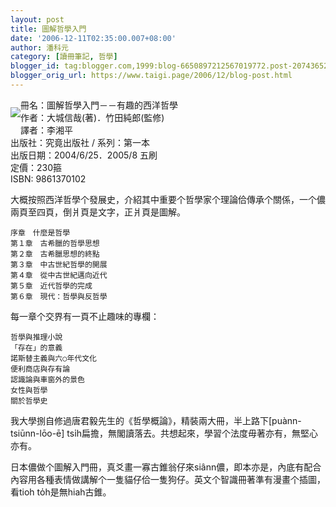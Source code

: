 ```yaml
---
layout: post
title: 圖解哲學入門
date: '2006-12-11T02:35:00.007+08:00'
author: 潘科元
category: [讀冊筆記, 哲學]
blogger_id: tag:blogger.com,1999:blog-6650897212567019772.post-2074365217571141128
blogger_orig_url: https://www.taigi.page/2006/12/blog-post.html
---
```


<div class="separator" style="clear: both;">

<a
href="https://blogger.googleusercontent.com/img/b/R29vZ2xl/AVvXsEhgS7nTw5XlzJzWXT6A4L7sKhoiyrpTQG8zTMo6PMw2uueHh7ajU_KKU7qivCNmoLf6152E-L4COQ4beGREjhHb1dMy6G7YAZytmaHbUwGsmhD-yuJx3aAY2rsZkSpSsWfSCBdERK47swjo_R5j5r7IUL_z3PJuhmapUCbVsxxgwr5fe8RsA7QuMMR9/s1600/%E5%9C%96%E8%A7%A3%E5%93%B2%E5%AD%B8%E5%85%A5%E9%96%80.jpg"
style="display: block; padding: 1em 0; text-align: center; clear: left; float: left;"><img
src="https://blogger.googleusercontent.com/img/b/R29vZ2xl/AVvXsEhgS7nTw5XlzJzWXT6A4L7sKhoiyrpTQG8zTMo6PMw2uueHh7ajU_KKU7qivCNmoLf6152E-L4COQ4beGREjhHb1dMy6G7YAZytmaHbUwGsmhD-yuJx3aAY2rsZkSpSsWfSCBdERK47swjo_R5j5r7IUL_z3PJuhmapUCbVsxxgwr5fe8RsA7QuMMR9/s1600/%E5%9C%96%E8%A7%A3%E5%93%B2%E5%AD%B8%E5%85%A5%E9%96%80.jpg"
data-border="0" data-original-height="140"
data-original-width="100" /></a>

</div>

冊名：圖解哲學入門－－有趣的西洋哲學  
作者：大城信哉(著)．竹田純郎(監修)  
譯者：李湘平  
出版社：究竟出版社 / 系列：第一本  
出版日期：2004/6/25．2005/8 五刷  
定價：230箍  
ISBN: 9861370102

大概按照西洋哲學个發展史，介紹其中重要个哲學家个理論佮傳承个關係，一个儂兩頁至四頁，倒爿頁是文字，正爿頁是圖解。

```
序章　什麼是哲學  
第１章　古希臘的哲學思想  
第２章　古希臘思想的終點  
第３章　中古世紀哲學的開展  
第４章　從中古世紀邁向近代  
第５章　近代哲學的完成  
第６章　現代：哲學與反哲學
```

每一章个交界有一頁不止趣味的專欄：

```
哲學與推理小說  
「存在」的意義  
諾斯替主義與六○年代文化  
便利商店與存有論  
認識論與車窗外的景色  
女性與哲學  
關於哲學史
```

我大學捌自修過唐君毅先生的《哲學概論》，精裝兩大冊，半上路下\[puànn-tsiūnn-lōo-ē\]
tsi̍h扁擔，無閣讀落去。共想起來，學習个法度毋著亦有，無堅心亦有。

日本儂做个圖解入門冊，真爻畫一寡古錐翁仔來siânn儂，即本亦是，內底有配合內容用各種表情做講解个一隻貓仔佮一隻狗仔。英文个智識冊著準有漫畫个插圖，看tioh
to̍h是無hiah古錐。
